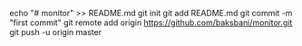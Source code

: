 echo "# monitor" >> README.md
git init
git add README.md
git commit -m "first commit"
git remote add origin https://github.com/baksbani/monitor.git
git push -u origin master
